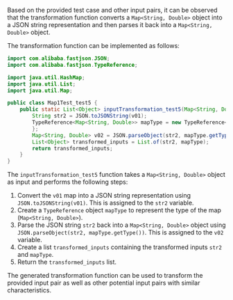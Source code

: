 Based on the provided test case and other input pairs, it can be observed that the transformation function converts a `Map<String, Double>` object into a JSON string representation and then parses it back into a `Map<String, Double>` object.

The transformation function can be implemented as follows:

```java
import com.alibaba.fastjson.JSON;
import com.alibaba.fastjson.TypeReference;

import java.util.HashMap;
import java.util.List;
import java.util.Map;

public class Map1Test_test5 {
    public static List<Object> inputTransformation_test5(Map<String, Double> v01) {
        String str2 = JSON.toJSONString(v01);
        TypeReference<Map<String, Double>> mapType = new TypeReference<Map<String, Double>>() {
        };
        Map<String, Double> v02 = JSON.parseObject(str2, mapType.getType());
        List<Object> transformed_inputs = List.of(str2, mapType);
        return transformed_inputs;
    }
}
```

The `inputTransformation_test5` function takes a `Map<String, Double>` object as input and performs the following steps:

1. Convert the `v01` map into a JSON string representation using `JSON.toJSONString(v01)`. This is assigned to the `str2` variable.
2. Create a `TypeReference` object `mapType` to represent the type of the map (`Map<String, Double>`).
3. Parse the JSON string `str2` back into a `Map<String, Double>` object using `JSON.parseObject(str2, mapType.getType())`. This is assigned to the `v02` variable.
4. Create a list `transformed_inputs` containing the transformed inputs `str2` and `mapType`.
5. Return the `transformed_inputs` list.

The generated transformation function can be used to transform the provided input pair as well as other potential input pairs with similar characteristics.